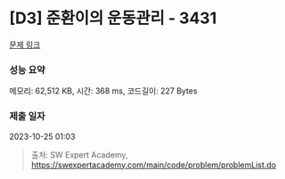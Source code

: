 # [D3] 준환이의 운동관리 - 3431 

[문제 링크](https://swexpertacademy.com/main/code/problem/problemDetail.do?contestProbId=AWE_ZXcqAAMDFAV2) 

### 성능 요약

메모리: 62,512 KB, 시간: 368 ms, 코드길이: 227 Bytes

### 제출 일자

2023-10-25 01:03



> 출처: SW Expert Academy, https://swexpertacademy.com/main/code/problem/problemList.do